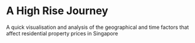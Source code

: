 # A High Rise Journey
 A quick visualisation and analysis of the geographical and time factors that affect residential property prices in Singapore

